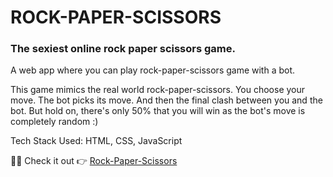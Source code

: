 <h1>ROCK-PAPER-SCISSORS</h1>
<h3>The sexiest online rock paper scissors game.</h3>
<p>A web app where you can play rock-paper-scissors game with a bot.</p>
<p>This game mimics the real world rock-paper-scissors. You choose your move. The bot picks its move. And then the final clash between you and the bot. But hold on, there's only 50% that you will win as the bot's move is completely random :)</p>
<p>Tech Stack Used: HTML, CSS, JavaScript</p>

<span>🎉😋 Check it out 👉</span>
<a href="https://arjun-sabu.github.io/ROCK-PAPER-SCISSORS/" target="_blank">Rock-Paper-Scissors</a>




